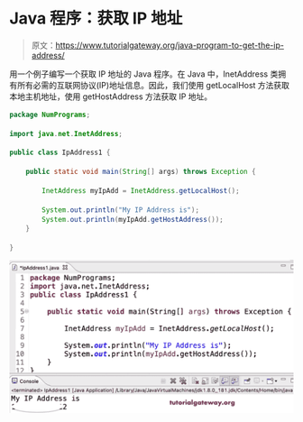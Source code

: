 # Java 程序：获取 IP 地址

> 原文：<https://www.tutorialgateway.org/java-program-to-get-the-ip-address/>

用一个例子编写一个获取 IP 地址的 Java 程序。在 Java 中，InetAddress 类拥有所有必需的互联网协议(IP)地址信息。因此，我们使用 getLocalHost 方法获取本地主机地址，使用 getHostAddress 方法获取 IP 地址。

```java
package NumPrograms;

import java.net.InetAddress;

public class IpAddress1 {

	public static void main(String[] args) throws Exception {

		InetAddress myIpAdd = InetAddress.getLocalHost();

		System.out.println("My IP Address is");
		System.out.println(myIpAdd.getHostAddress());
	}

}
```

![Java Program to Get the IP address](img/56f51710dfa65e6d3d47c96f31e221ce.png)